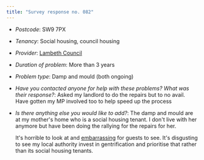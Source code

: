 ```yaml
---
title: "Survey response no. 082"
---
```


- *Postcode*: SW9 7PX  
- *Tenancy*: Social housing, council housing  
- *Provider*: [Lambeth Council](providers/Lambeth)
- *Duration of problem*: More than 3 years  
- *Problem type*: Damp and mould (both ongoing)  
- *Have you contacted anyone for help with these problems? What was their response?*: Asked my landlord to do the repairs but to no avail. Have gotten my MP involved too to help speed up the process 
- *Is there anything else you would like to add?*: The damp and mould are at my mother's home who is a social housing tenant. I don't live with her anymore but have been doing the rallying for the repairs for her.  
    
  It's horrible to look at and [embarrassing](cause-effect-affect/Shame) for guests to see. It's disgusting to see my local authority invest in gentrification and prioritise that rather than its social housing tenants. 